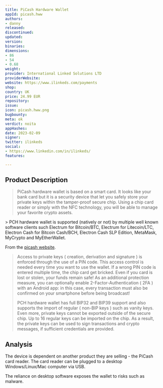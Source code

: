 ```yaml
---
title: PiCash Hardware Wallet
appId: picash.hww
authors:
- danny
released: 
discontinued: 
updated: 
version: 
binaries: 
dimensions:
- 86
- 54
- 0.68
weight: 
provider: International Linked Solutions LTD
providerWebsite: 
website: https://www.ilinkeds.com/payments
shop: 
country: UK
price: 24.99 EUR
repository: 
issue: 
icon: picash.hww.png
bugbounty: 
meta: ok
verdict: noita
appHashes: 
date: 2023-02-09
signer: 
twitter: ilinkeds
social:
- https://www.linkedin.com/in/ilinkeds/
features: 

---
```


## Product Description 

> PiCash hardware wallet is based on a smart card. It looks like your bank card but it is a security device that let you safely store your private keys within the tamper-proof secure chip. Using a chip card reader or simply with the NFC technology, you will be able to manage your favorite crypto assets.
>
​> PCH hardware wallet is supported (natively or not) by multiple well known software clients such Electrum for Bitcoin/BTC, Electrum for Litecoin/LTC, Electron Cash for Bitcoin Cash/BCH, Electron Cash SLP Edition, MetaMask, MyCrypto and MyEtherWallet.

From the [picash website](https://www.ilinkeds.com/payments).

> Access to private keys ( creation, derivation and signature ) is enforced through the use of a PIN code. This access control is needed every time you want to use the wallet. If a wrong PIN code is entered multiple time, the chip card get bricked. Even if you card is lost or stolen, your funds remain safe! As an additional protection measure, you can optionally enable 2-Factor-Authentication ( 2FA ) with an Android app: in this case, every transaction must also be confirmed on your smartphone before being broadcast!
>
> PCH hardware wallet has full BIP32 and BIP39 support and also supports the import of regular ( non-BIP keys ) such as vanity keys. Even more, private keys cannot be exported outside of the secure chip. Up to 16 regular keys can be imported on the chip. As a result, the private keys can be used to sign transactions and crypto messages, if sufficient credentials are provided.

## Analysis 

The device is dependent on another product they are selling - the PiCash card reader. The card reader can be plugged to a desktop Windows/Linux/Mac computer via USB. 

The reliance on desktop software exposes the wallet to risks such as malware. 
